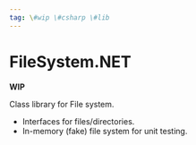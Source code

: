 ```yaml
---
tag: \#wip \#csharp \#lib
---
```


# FileSystem.NET

**WIP**

Class library for File system.

- Interfaces for files/directories.
- In-memory (fake) file system for unit testing.
